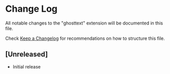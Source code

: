 # Change Log
All notable changes to the "ghosttext" extension will be documented in this file.

Check [Keep a Changelog](http://keepachangelog.com/) for recommendations on how to structure this file.

## [Unreleased]
- Initial release